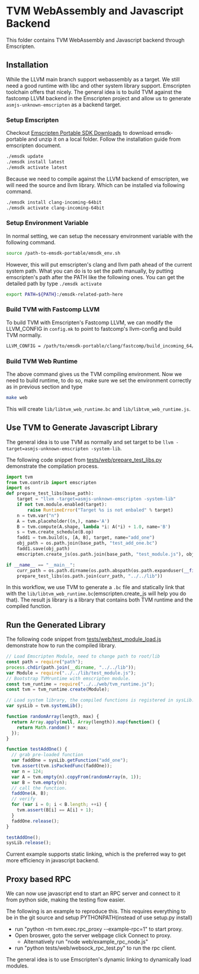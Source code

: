# TVM WebAssembly and Javascript Backend

This folder contains TVM WebAssembly and Javascript backend through Emscripten.

## Installation
While the LLVM main branch support webassembly as a target. We still need a good runtime with libc and other
system library support. Emscripten toolchain offers that nicely. The general idea is to build TVM against
the fastcomp LLVM backend in the Emscripten project and allow us to generate ```asmjs-unknown-emscripten```
as a backend target.

### Setup Emscripten
Checkout [Emscripten Portable SDK Downloads](https://kripken.github.io/emscripten-site/docs/getting_started/downloads.html)
to download emsdk-portable and unzip it on a local folder. Follow the installation guide from emscripten document.

```bash
./emsdk update
./emsdk install latest
./emsdk activate latest
```

Because we need to compile against the LLVM backend of emscripten, we will need the source and llvm library.
Which can be installed via following command.

```bash
./emsdk install clang-incoming-64bit
./emsdk activate clang-incoming-64bit
```

### Setup Environment Variable

In normal setting, we can setup the necessary environment variable with the following command.
```bash
source /path-to-emsdk-portable/emsdk_env.sh
```
However, this will put emscripten's clang and llvm path ahead of the current system path.
What you can do is to set the path manually, by putting emscripten's path after the PATH like the following ones.
You can get the detailed path by type ```./emsdk activate```

```bash
export PATH=${PATH}:/emsdk-related-path-here

```

### Build TVM with Fastcomp LLVM

To build TVM with Emscripten's Fastcomp LLVM, we can modify the LLVM_CONFIG in ```config.mk```
to point to fastcomp's llvm-config and build TVM normally.

```bash
LLVM_CONFIG = /path/to/emsdk-portable/clang/fastcomp/build_incoming_64/bin/llvm-config
```

### Build TVM Web Runtime

The above command gives us the TVM compiling environment. Now we need to build runtime,
to do so, make sure we set the environment correctly as in previous section and type

```bash
make web
```

This will create ```lib/libtvm_web_runtime.bc``` and ```lib/libtvm_web_runtime.js```.

## Use TVM to Generate Javascript Library

The general idea is to use TVM as normally and set target to be ```llvm -target=asmjs-unknown-emscripten -system-lib```.

The following code snippet from [tests/web/prepare_test_libs.py](https://github.com/dmlc/tvm/tree/master/tests/web/prepare_test_libs.py) demonstrate
the compilation process.

```python
import tvm
from tvm.contrib import emscripten
import os
def prepare_test_libs(base_path):
    target = "llvm -target=asmjs-unknown-emscripten -system-lib"
    if not tvm.module.enabled(target):
        raise RuntimeError("Target %s is not enbaled" % target)
    n = tvm.var("n")
    A = tvm.placeholder((n,), name='A')
    B = tvm.compute(A.shape, lambda *i: A(*i) + 1.0, name='B')
    s = tvm.create_schedule(B.op)
    fadd1 = tvm.build(s, [A, B], target, name="add_one")
    obj_path = os.path.join(base_path, "test_add_one.bc")
    fadd1.save(obj_path)
    emscripten.create_js(os.path.join(base_path, "test_module.js"), obj_path)

if __name__ == "__main__":
    curr_path = os.path.dirname(os.path.abspath(os.path.expanduser(__file__)))
    prepare_test_libs(os.path.join(curr_path, "../../lib"))
```

In this workflow, we use TVM to generate a ```.bc``` file and statically link
that with the  ```lib/libtvm_web_runtime.bc```(emscripten.create_js will help you do that).
The result js library is a library that contains both TVM runtime and the compiled function.


## Run the Generated Library

The following code snippet from [tests/web/test_module_load.js](https://github.com/dmlc/tvm/tree/master/tests/web/test_module_load.js) demonstrate
how to run the compiled library.

```js
// Load Emscripten Module, need to change path to root/lib
const path = require("path");
process.chdir(path.join(__dirname, "../../lib"));
var Module = require("../../lib/test_module.js");
// Bootstrap TVMruntime with emscripten module.
const tvm_runtime = require("../../web/tvm_runtime.js");
const tvm = tvm_runtime.create(Module);

// Load system library, the compiled functions is registered in sysLib.
var sysLib = tvm.systemLib();

function randomArray(length, max) {
  return Array.apply(null, Array(length)).map(function() {
    return Math.random() * max;
  });
}

function testAddOne() {
  // grab pre-loaded function
  var faddOne = sysLib.getFunction("add_one");
  tvm.assert(tvm.isPackedFunc(faddOne));
  var n = 124;
  var A = tvm.empty(n).copyFrom(randomArray(n, 1));
  var B = tvm.empty(n);
  // call the function.
  faddOne(A, B);
  // verify
  for (var i = 0; i < B.length; ++i) {
    tvm.assert(B[i] == A[i] + 1);
  }
  faddOne.release();
}

testAddOne();
sysLib.release();

```

Current example supports static linking, which is the preferred way to get more efficiency
in javascript backend.

## Proxy based RPC

We can now use javascript end to start an RPC server and connect to it from python side,
making the testing flow easier.

The following is an example to reproduce this. This requires everything to be in the git source and setup PYTHONPATH(instead of use setup.py install)
- run "python -m tvm.exec.rpc_proxy --example-rpc=1" to start proxy.
- Open broswer, goto the server webpage click Connect to proxy.
  - Alternatively run "node web/example_rpc_node.js"
- run "python tests/web/websock_rpc_test.py" to run the rpc client.

The general idea is to use Emscripten's dynamic linking to dynamically load modules.
